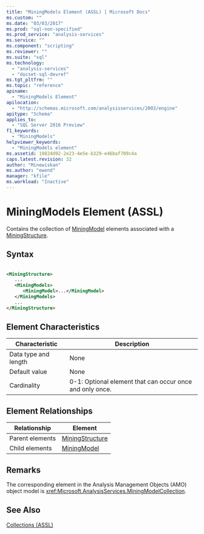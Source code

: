 ```yaml
---
title: "MiningModels Element (ASSL) | Microsoft Docs"
ms.custom: ""
ms.date: "03/03/2017"
ms.prod: "sql-non-specified"
ms.prod_service: "analysis-services"
ms.service: ""
ms.component: "scripting"
ms.reviewer: ""
ms.suite: "sql"
ms.technology: 
  - "analysis-services"
  - "docset-sql-devref"
ms.tgt_pltfrm: ""
ms.topic: "reference"
apiname: 
  - "MiningModels Element"
apilocation: 
  - "http://schemas.microsoft.com/analysisservices/2003/engine"
apitype: "Schema"
applies_to: 
  - "SQL Server 2016 Preview"
f1_keywords: 
  - "MiningModels"
helpviewer_keywords: 
  - "MiningModels element"
ms.assetid: 19824d92-2e23-4e5e-b329-e46baf709c4a
caps.latest.revision: 32
author: "Minewiskan"
ms.author: "owend"
manager: "kfile"
ms.workload: "Inactive"
---
```

# MiningModels Element (ASSL)
  Contains the collection of [MiningModel](../../../analysis-services/scripting/objects/miningmodel-element-assl.md) elements associated with a [MiningStructure](../../../analysis-services/scripting/objects/miningstructure-element-assl.md).  
  
## Syntax  
  
```xml  
  
<MiningStructure>  
   ...  
   <MiningModels>  
      <MiningModel>...</MiningModel>  
   </MiningModels>  
   ...  
</MiningStructure>  
```  
  
## Element Characteristics  
  
|Characteristic|Description|  
|--------------------|-----------------|  
|Data type and length|None|  
|Default value|None|  
|Cardinality|0-1: Optional element that can occur once and only once.|  
  
## Element Relationships  
  
|Relationship|Element|  
|------------------|-------------|  
|Parent elements|[MiningStructure](../../../analysis-services/scripting/objects/miningstructure-element-assl.md)|  
|Child elements|[MiningModel](../../../analysis-services/scripting/objects/miningmodel-element-assl.md)|  
  
## Remarks  
 The corresponding element in the Analysis Management Objects (AMO) object model is <xref:Microsoft.AnalysisServices.MiningModelCollection>.  
  
## See Also  
 [Collections &#40;ASSL&#41;](../../../analysis-services/scripting/collections/collections-assl.md)  
  
  

